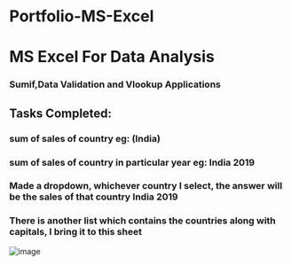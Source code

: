 # Portfolio-MS-Excel
# MS Excel For Data Analysis

### Sumif,Data Validation and Vlookup Applications		

## Tasks Completed:
### sum of sales of country				eg:	(India)	
### sum of sales of country in particular year						eg: India 2019
### Made a dropdown, whichever country I select, the answer will be the sales of that country				India 2019		
### There is another list which contains the countries along with capitals, I   bring it to this sheet						
						
![image](https://github.com/ramkamarajugadda/Portfolio-MS-Excel/assets/154403806/e8550c92-f151-42dc-8bb3-3804cbd4f748)








